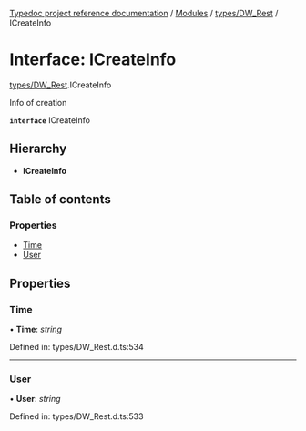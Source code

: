 [Typedoc project reference documentation](../README.md) / [Modules](../modules.md) / [types/DW_Rest](../modules/types_dw_rest.md) / ICreateInfo

# Interface: ICreateInfo

[types/DW_Rest](../modules/types_dw_rest.md).ICreateInfo

Info of creation

**`interface`** ICreateInfo

## Hierarchy

* **ICreateInfo**

## Table of contents

### Properties

- [Time](types_dw_rest.icreateinfo.md#time)
- [User](types_dw_rest.icreateinfo.md#user)

## Properties

### Time

• **Time**: *string*

Defined in: types/DW_Rest.d.ts:534

___

### User

• **User**: *string*

Defined in: types/DW_Rest.d.ts:533
